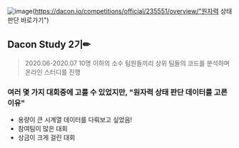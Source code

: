 ![image](https://user-images.githubusercontent.com/59557720/94132723-a8490d80-fe9a-11ea-92e8-25cfd09b7a47.png)(https://dacon.io/competitions/official/235551/overview/"원자력 상태 판단  바로가기")
## Dacon Study 2기✏
> 2020.06-2020.07
> 10명 이하의 소수 팀원들끼리 상위 팀들의 코드를 분석하며 온라인 스터디를 진행
### 여러 몇 가지 대회중에 고를 수 있었지만, "원자력 상태 판단 데이터를 고른 이유"
+ 용량이 큰 시계열 데이터를 다뤄보고 싶었음!
+ 참여팀이 많은 대회 
+ 상금이 크게 걸린 대회

